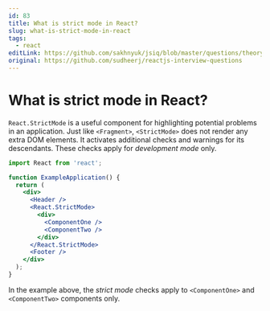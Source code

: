 ```yaml
---
id: 83
title: What is strict mode in React?
slug: what-is-strict-mode-in-react
tags:
  - react
editLink: https://github.com/sakhnyuk/jsiq/blob/master/questions/theory/react/83.md
original: https://github.com/sudheerj/reactjs-interview-questions
---
```


# What is strict mode in React?

`React.StrictMode` is a useful component for highlighting potential problems in an application. Just like `<Fragment>`, `<StrictMode>` does not render any extra DOM elements. It activates additional checks and warnings for its descendants. These checks apply for _development mode_ only.

```jsx
import React from 'react';

function ExampleApplication() {
  return (
    <div>
      <Header />
      <React.StrictMode>
        <div>
          <ComponentOne />
          <ComponentTwo />
        </div>
      </React.StrictMode>
      <Footer />
    </div>
  );
}
```

In the example above, the _strict mode_ checks apply to `<ComponentOne>` and `<ComponentTwo>` components only.